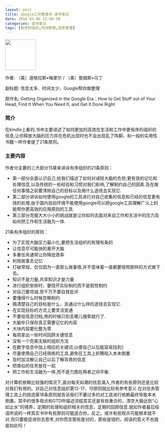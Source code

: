```yaml
---
layout: post
title: Google工作整理术-读书笔记
date: 2016-03-06 12:09:50
categories: 读书笔记
tags: [有序的组织,时间管理,信息管理]
---
```

<img src="https://img3.doubanio.com/lpic/s28348255.jpg" width="100px"/>

作者: （美）道格拉斯•梅里尔 / （美）詹姆斯•马丁 

副标题: 信息太多、时间太少，Google帮你做整理

原作名: Getting Organized in the Google Era：How to Get Stuff out of Your Head, Find It When You Need It, and Get It Done Right

### 简介 ###
在kindle上看的,书中主要讲述了如何更加的高效在生活和工作中更有序的组织的信息,让你释放大脑的压力并在危机出现时也不会出现乱了阵脚，和一般的实用性书籍一样作者提了21条原则。
<!-- more -->
### 主要内容 ###
作者分主要的三大部分15章来讲诉有序组织的21条原则：

- 第一部分全面认识自己,给我们描述了如何对减轻大脑的负担,更有效的记忆和处理信息,以及传统的一些经验和习惯对我们影响,了解制约自己的因素.及在做任何事情之前要清除自己的目标以及用什么途径去实现它.
- 第二部分讲诉如何使用google的工具进行对自己收集的信息和已经的信息更有效的处理,由于国内目前环境不能使用google可以把google工具理解广义上的能帮你更高效的应用原则的工具.
- 第三部分克服大大小小的挑战就是让你如何去面对来自工作和生活中的压力及如何把工作和生活融为一体.

21条有序组织的原则：

- 为了实现大脑压力最小化,要把生活组织的有理有条的
- 让信息尽可能快的离开大脑
- 多重任务通常让你降低效率
- 利用故事去记忆
- 打破常规，仅仅因为一直那么做事情,并不意味着一直都要按照那样的方式做下去。
- 知识不是力量,共享知识才是力量
- 进行组织安排时，要绕开实际制约而不是假性制约
- 对自己要坦诚,但千万不要自我批评
- 要懂得什么时候忽略制约
- 搞清楚自己的目标是什么，及通过什么样的途径去实现它.
- 在实现目标的方式上要灵活变通
- 不要给信息归档,用的时候只到去哪儿搜索就行了.
- 大脑中只保存真正需要记忆的内容
- 大块内容要化整为零
- 每周拿出一些时间回顾关键信息
- 没有一个完美无缺的组织方法
- 在数字信息中加上相应的关键词,以便自己以后能容易找到》
- 尽量使用自己已经熟练的工具,避免在工具上折腾陷入本末倒置
- 及时加注解让自己以后了解背景的信息
- 把类似的任务放在一起
- 把工作和生活融为一体,而不是力图在两者之间平衡.

对计算机依赖比较强的情况下,面对每天如潮的信息涌入,作者的有些原则还是比较对我们有用的。对自己对信息组织第12-17、19原则就比较有参考意义.在对任务管理工具上的挑选第18条原则就告诉我们不要过多的对工具进行依赖最终导致本末倒置。其中的很多观点和GTD所描述流程其实还是有些重合的，清空大脑达到“心如止水”的境界，定期的处理和组织相关的信息，定期的回顾信息.就如作者最后结语所说的一样其实书中有些原则可能适合你，反之。或许有些观点可能根本就不对,但只要能促进你去思考,对你而言那些是对的，那些是错的，阅读的意义不也就是如此吗！
